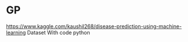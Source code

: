 # GP

https://www.kaggle.com/kaushil268/disease-prediction-using-machine-learning Dataset With code python

